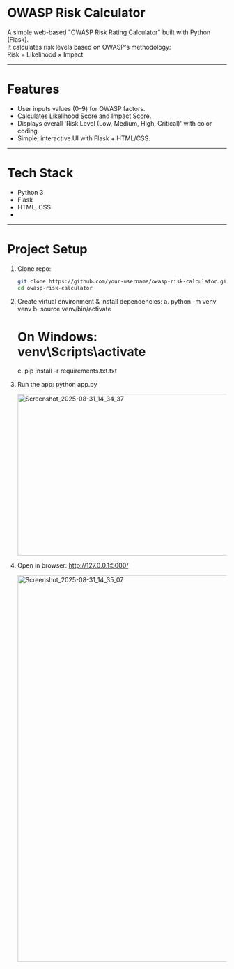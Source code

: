 # OWASP Risk Calculator

A simple web-based "OWASP Risk Rating Calculator" built with Python (Flask).  
It calculates risk levels based on OWASP's methodology:  
Risk = Likelihood × Impact

----------

# Features

- User inputs values (0–9) for OWASP factors.
- Calculates Likelihood Score and Impact Score.
- Displays overall 'Risk Level (Low, Medium, High, Critical)' with color coding.
- Simple, interactive UI with Flask + HTML/CSS.

----------

# Tech Stack
- Python 3
- Flask
- HTML, CSS
- 
-----------

# Project Setup

1. Clone repo:
   ```bash
   git clone https://github.com/your-username/owasp-risk-calculator.git
   cd owasp-risk-calculator

2. Create virtual environment & install dependencies:
   a. python -m venv venv
   b. source venv/bin/activate
   # On Windows: venv\Scripts\activate
   c. pip install -r requirements.txt.txt

4. Run the app:
   python app.py

   <img width="1431" height="370" alt="Screenshot_2025-08-31_14_34_37" src="https://github.com/user-attachments/assets/6f2d2471-fa86-41d8-8878-086e16b4ed2e" />

5. Open in browser:
   http://127.0.0.1:5000/
   
   <img width="1920" height="886" alt="Screenshot_2025-08-31_14_35_07" src="https://github.com/user-attachments/assets/bebab1d3-01d9-470e-a867-cc131147ea12" />

